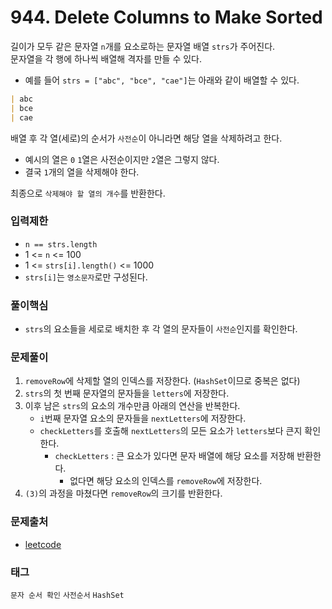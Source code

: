 # 944. Delete Columns to Make Sorted
길이가 모두 같은 문자열 `n`개를 요소로하는 문자열 배열 `strs`가 주어진다.  
문자열을 각 행에 하나씩 배열해 격자를 만들 수 있다.  
- 예를 들어 `strs = ["abc", "bce", "cae"]`는 아래와 같이 배열할 수 있다.
```markdown
| abc
| bce
| cae
```

배열 후 각 열(세로)의 순서가 `사전순`이 아니라면 해당 열을 삭제하려고 한다.  
- 예시의 열은 `0` `1`열은 사전순이지만 `2`열은 그렇지 않다.
- 결국 `1`개의 열을 삭제해야 한다.

최종으로 `삭제해야 할 열의 개수`를 반환한다.
### 입력제한
- `n == strs.length`
- 1 <= `n` <= 100
- 1 <= `strs[i].length()` <= 1000
- `strs[i]`는 `영소문자`로만 구성된다.
### 풀이핵심
- `strs`의 요소들을 세로로 배치한 후 각 열의 문자들이 `사전순`인지를 확인한다.
### 문제풀이
1. `removeRow`에 삭제할 열의 인덱스를 저장한다. (`HashSet`이므로 중복은 없다)
2. `strs`의 첫 번째 문자열의 문자들을 `letters`에 저장한다.
3. 이후 남은 `strs`의 요소의 개수만큼 아래의 연산을 반복한다.
   - `i`번째 문자열 요소의 문자들을 `nextLetters`에 저장한다.
   - `checkLetters`를 호출해 `nextLetters`의 모든 요소가 `letters`보다 큰지 확인한다.
     - `checkLetters` : 큰 요소가 있다면 문자 배열에 해당 요소를 저장해 반환한다.
       - 없다면 해당 요소의 인덱스를 `removeRow`에 저장한다.
4. `(3)`의 과정을 마쳤다면 `removeRow`의 크기를 반환한다.
### 문제출처
- [leetcode](https://leetcode.com/problems/delete-columns-to-make-sorted/)
### 태그
`문자 순서 확인` `사전순서` `HashSet`